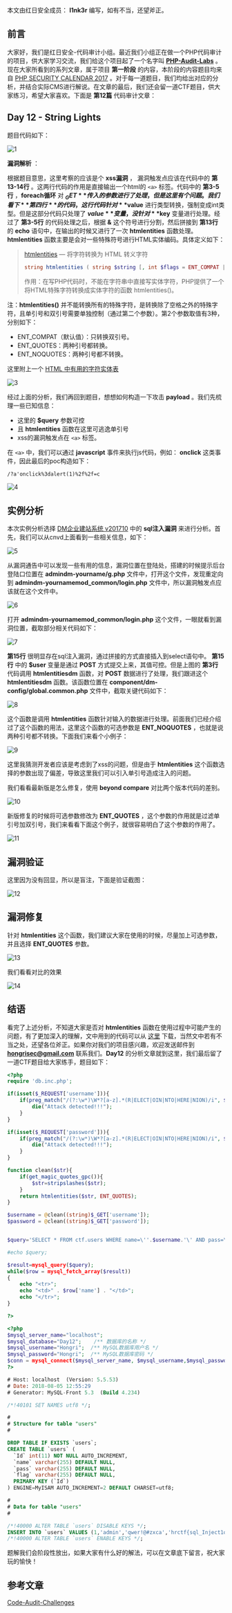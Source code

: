 本文由红日安全成员： **l1nk3r** 编写，如有不当，还望斧正。

## 前言

大家好，我们是红日安全-代码审计小组。最近我们小组正在做一个PHP代码审计的项目，供大家学习交流，我们给这个项目起了一个名字叫 [**PHP-Audit-Labs**](https://github.com/hongriSec/PHP-Audit-Labs) 。现在大家所看到的系列文章，属于项目 **第一阶段** 的内容，本阶段的内容题目均来自 [PHP SECURITY CALENDAR 2017](https://www.ripstech.com/php-security-calendar-2017/) 。对于每一道题目，我们均给出对应的分析，并结合实际CMS进行解说。在文章的最后，我们还会留一道CTF题目，供大家练习，希望大家喜欢。下面是 **第12篇** 代码审计文章：

## Day 12 - String Lights

题目代码如下：

![1](1.png)

**漏洞解析** ：

根据题目意思，这里考察的应该是个 **xss漏洞** ， 漏洞触发点应该在代码中的 **第13-14行** 。这两行代码的作用是直接输出一个html的 `<a>` 标签。代码中的 **第3-5行** ，**foreach循环** 对 **$_GET** 传入的参数进行了处理，但是这里有个问题。我们看下 **第四行** 的代码，这行代码针对 **$value** 进行类型转换，强制变成int类型。但是这部分代码只处理了 **$value** 变量，没针对 **$key** 变量进行处理。经过了 **第3-5行** 的代码处理之后，根据 **&** 这个符号进行分割，然后拼接到 **第13行** 的 **echo** 语句中，在输出的时候又进行了一次 **htmlentities** 函数处理。 **htmlentities** 函数主要是会对一些特殊符号进行HTML实体编码。具体定义如下：

> [htmlentities](http://php.net/manual/zh/function.htmlentities.php) — 将字符转换为 HTML 转义字符
>
> ```php
> string htmlentities ( string $string [, int $flags = ENT_COMPAT | ENT_HTML401 [, string $encoding = ini_get("default_charset") [, bool $double_encode = true ]]] )
> ```
>
> 作用：在写PHP代码时，不能在字符串中直接写实体字符，PHP提供了一个将HTML特殊字符转换成实体字符的函数 htmlentities()。

注：**htmlentities()** 并不能转换所有的特殊字符，是转换除了空格之外的特殊字符，且单引号和双引号需要单独控制（通过第二个参数）。第2个参数取值有3种，分别如下：

- ENT_COMPAT（默认值）：只转换双引号。
- ENT_QUOTES：两种引号都转换。
- ENT_NOQUOTES：两种引号都不转换。

这里附上一个 [HTML 中有用的字符实体表](http://www.w3school.com.cn/html/html_entities.asp) 

![3](3.png)

经过上面的分析，我们再回到题目，想想如何构造一下攻击 **payload** 。我们先梳理一些已知信息：

- 这里的 **$query** 参数可控
- 且 **htmlentities** 函数在这里可逃逸单引号
- xss的漏洞触发点在 `<a>` 标签。

在 `<a>` 中，我们可以通过 **javascript** 事件来执行js代码，例如： **onclick** 这类事件，因此最后的poc构造如下：

```
/?a'onclick%3dalert(1)%2f%2f=c
```

![4](4.png)

## 实例分析

本次实例分析选择 [DM企业建站系统 v201710](http://sqdownb.onlinedown.net/down/1510917608_44072_ym.rar) 中的 **sql注入漏洞** 来进行分析。首先，我们可以从cnvd上面看到一些相关信息，如下：

![5](5.png)

从漏洞通告中可以发现一些有用的信息，漏洞位置在登陆处，搭建的时候提示后台登陆口位置在 **admindm-yourname/g.php** 文件中，打开这个文件，发现重定向到 **admindm-yournamemod_common/login.php** 文件中，所以漏洞触发点应该就在这个文件中。

![6](6.png)

打开 **admindm-yournamemod_common/login.php** 这个文件，一眼就看到漏洞位置，截取部分相关代码如下：

![7](7.png)

 **第15行** 很明显存在sql注入漏洞，通过拼接的方式直接插入到select语句中。 **第15行** 中的 **$user** 变量是通过 **POST** 方式提交上来，其值可控。但是上图的 **第3行** 代码调用 **htmlentitiesdm** 函数，对 **POST** 数据进行了处理，我们跟进这个 **htmlentitiesdm** 函数。该函数位置在 **component/dm-config/global.common.php** 文件中，截取关键代码如下：

![8](8.png)

这个函数是调用 **htmlentities** 函数针对输入的数据进行处理。前面我们已经介绍过了这个函数的用法，这里这个函数的可选参数是 **ENT_NOQUOTES** ，也就是说两种引号都不转换。下面我们来看个小例子：

![9](9.png)

这里我猜测开发者应该是考虑到了xss的问题，但是由于 **htmlentities** 这个函数选择的参数出现了偏差，导致这里我们可以引入单引号造成注入的问题。

我们看看最新版是怎么修复，使用 **beyond compare** 对比两个版本代码的差别。

![10](10.png)

新版修复的时候将可选参数修改为 **ENT_QUOTES** ，这个参数的作用就是过滤单引号加双引号，我们来看看下面这个例子，就很容易明白了这个参数的作用了。

![11](11.png)

## 漏洞验证

这里因为没有回显，所以是盲注，下面是验证截图：

![12](12.png)

## 漏洞修复

针对 **htmlentities** 这个函数，我们建议大家在使用的时候，尽量加上可选参数，并且选择 **ENT_QUOTES** 参数。

![13](13.png)

我们看看对比的效果

![14](14.png)

## 结语

看完了上述分析，不知道大家是否对 **htmlentities** 函数在使用过程中可能产生的问题，有了更加深入的理解，文中用到的代码可以从 [这里](http://sqdownb.onlinedown.net/down/1510917608_44072_ym.rar) 下载，当然文中若有不当之处，还望各位斧正。如果你对我们的项目感兴趣，欢迎发送邮件到 **hongrisec@gmail.com** 联系我们。**Day12** 的分析文章就到这里，我们最后留了一道CTF题目给大家练手，题目如下：

```php
<?php
require 'db.inc.php';

if(isset($_REQUEST['username'])){
    if(preg_match("/(?:\w*)\W*?[a-z].*(R|ELECT|OIN|NTO|HERE|NION)/i", $_REQUEST['username'])){
        die("Attack detected!!!");
    }
}

if(isset($_REQUEST['password'])){
    if(preg_match("/(?:\w*)\W*?[a-z].*(R|ELECT|OIN|NTO|HERE|NION)/i", $_REQUEST['password'])){
        die("Attack detected!!!");
    }
}

function clean($str){
    if(get_magic_quotes_gpc()){
        $str=stripslashes($str);
    }
    return htmlentities($str, ENT_QUOTES);
}

$username = @clean((string)$_GET['username']);
$password = @clean((string)$_GET['password']);


$query='SELECT * FROM ctf.users WHERE name=\''.$username.'\' AND pass=\''.$password.'\';';

#echo $query;

$result=mysql_query($query);
while($row = mysql_fetch_array($result))
{
    echo "<tr>";
    echo "<td>" . $row['name'] . "</td>";
    echo "</tr>";
}

?>
```

```php
<?php
$mysql_server_name="localhost";
$mysql_database="Day12";    /** 数据库的名称 */
$mysql_username="Hongri";  /** MySQL数据库用户名 */
$mysql_password="Hongri";  /** MySQL数据库密码 */
$conn = mysql_connect($mysql_server_name, $mysql_username,$mysql_password,'utf-8');
?>
```

```sql
# Host: localhost  (Version: 5.5.53)
# Date: 2018-08-05 12:55:29
# Generator: MySQL-Front 5.3  (Build 4.234)

/*!40101 SET NAMES utf8 */;

#
# Structure for table "users"
#

DROP TABLE IF EXISTS `users`;
CREATE TABLE `users` (
  `Id` int(11) NOT NULL AUTO_INCREMENT,
  `name` varchar(255) DEFAULT NULL,
  `pass` varchar(255) DEFAULT NULL,
  `flag` varchar(255) DEFAULT NULL,
  PRIMARY KEY (`Id`)
) ENGINE=MyISAM AUTO_INCREMENT=2 DEFAULT CHARSET=utf8;

#
# Data for table "users"
#

/*!40000 ALTER TABLE `users` DISABLE KEYS */;
INSERT INTO `users` VALUES (1,'admin','qwer!@#zxca','hrctf{sql_Inject1on_Is_1nterEst1ng}');
/*!40000 ALTER TABLE `users` ENABLE KEYS */;
```

题解我们会阶段性放出，如果大家有什么好的解法，可以在文章底下留言，祝大家玩的愉快！

## 参考文章

[Code-Audit-Challenges](https://github.com/CHYbeta/Code-Audit-Challenges/blob/master/php/challenge-50.md)
